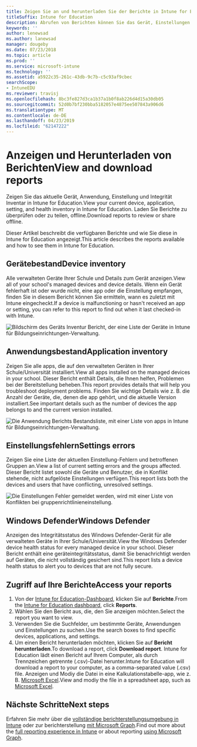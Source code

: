 ```yaml
---
title: Zeigen Sie an und herunterladen Sie der Berichte in Intune for Education
titleSuffix: Intune for Education
description: Abrufen von Berichten können Sie das Gerät, Einstellungen und Aktivität der Anwendung in Intune for Education zu verstehen.
keywords: ''
author: lenewsad
ms.author: lanewsad
manager: dougeby
ms.date: 07/23/2018
ms.topic: article
ms.prod: ''
ms.service: microsoft-intune
ms.technology: ''
ms.assetid: a5922c35-261c-43db-9c7b-c5c93af9cbec
searchScope:
- IntuneEDU
ms.reviewer: travisj
ms.openlocfilehash: 8bc3fe827d3ca1b37a1b0f8ab226d4d15a30db05
ms.sourcegitcommit: 52d0b7bf230bba5182057e4875ee507843a906d6
ms.translationtype: MT
ms.contentlocale: de-DE
ms.lasthandoff: 04/23/2019
ms.locfileid: "62147222"
---
```

# <a name="view-and-download-reports"></a><span data-ttu-id="3095b-103">Anzeigen und Herunterladen von Berichten</span><span class="sxs-lookup"><span data-stu-id="3095b-103">View and download reports</span></span>  

<span data-ttu-id="3095b-104">Zeigen Sie das aktuelle Gerät, Anwendung, Einstellung und Integrität Inventar in Intune for Education.</span><span class="sxs-lookup"><span data-stu-id="3095b-104">View your current device, application, setting, and health inventory in Intune for Education.</span></span> <span data-ttu-id="3095b-105">Laden Sie Berichte zu überprüfen oder zu teilen, offline.</span><span class="sxs-lookup"><span data-stu-id="3095b-105">Download reports to review or share offline.</span></span>

<span data-ttu-id="3095b-106">Dieser Artikel beschreibt die verfügbaren Berichte und wie Sie diese in Intune for Education angezeigt.</span><span class="sxs-lookup"><span data-stu-id="3095b-106">This article describes the reports available and how to see them in Intune for Education.</span></span>

## <a name="device-inventory"></a><span data-ttu-id="3095b-107">Gerätebestand</span><span class="sxs-lookup"><span data-stu-id="3095b-107">Device inventory</span></span>
<span data-ttu-id="3095b-108">Alle verwalteten Geräte Ihrer Schule und Details zum Gerät anzeigen.</span><span class="sxs-lookup"><span data-stu-id="3095b-108">View all of your school's managed devices and device details.</span></span> <span data-ttu-id="3095b-109">Wenn ein Gerät fehlerhaft ist oder wurde nicht, eine app oder die Einstellung empfangen, finden Sie in diesem Bericht können Sie ermitteln, wann es zuletzt mit Intune eingecheckt.</span><span class="sxs-lookup"><span data-stu-id="3095b-109">If a device is malfunctioning or hasn't received an app or setting, you can refer to this report to find out when it last checked-in with Intune.</span></span>   

   ![Bildschirm des Geräts Inventur Bericht, der eine Liste der Geräte in Intune für Bildungseinrichtungen-Verwaltung.](./media/reports-001-device-inventory.png)

## <a name="application-inventory"></a><span data-ttu-id="3095b-111">Anwendungsbestand</span><span class="sxs-lookup"><span data-stu-id="3095b-111">Application inventory</span></span>
<span data-ttu-id="3095b-112">Zeigen Sie alle apps, die auf den verwalteten Geräten in Ihrer Schule/Universität installiert.</span><span class="sxs-lookup"><span data-stu-id="3095b-112">View all apps installed on the managed devices in your school.</span></span> <span data-ttu-id="3095b-113">Dieser Bericht enthält Details, die Ihnen helfen, Problemen bei der Bereitstellung beheben.</span><span class="sxs-lookup"><span data-stu-id="3095b-113">This report provides details that will help you troubleshoot deployment problems.</span></span> <span data-ttu-id="3095b-114">Finden Sie wichtige Details wie z. B. die Anzahl der Geräte, die, denen die app gehört, und die aktuelle Version installiert.</span><span class="sxs-lookup"><span data-stu-id="3095b-114">See important details such as the number of devices the app belongs to and the current version installed.</span></span>  
 
 ![Die Anwendung Berichts Bestandsliste, mit einer Liste von apps in Intune für Bildungseinrichtungen-Verwaltung.](./media/reports-002-app-inventory.png)  

## <a name="settings-errors"></a><span data-ttu-id="3095b-116">Einstellungsfehlern</span><span class="sxs-lookup"><span data-stu-id="3095b-116">Settings errors</span></span>
<span data-ttu-id="3095b-117">Zeigen Sie eine Liste der aktuellen Einstellung-Fehlern und betroffenen Gruppen an.</span><span class="sxs-lookup"><span data-stu-id="3095b-117">View a list of current setting errors and the groups affected.</span></span> <span data-ttu-id="3095b-118">Dieser Bericht listet sowohl die Geräte und Benutzer, die in Konflikt stehende, nicht aufgelöste Einstellungen verfügen.</span><span class="sxs-lookup"><span data-stu-id="3095b-118">This report lists both the devices and users that have conflicting, unresolved settings.</span></span>   

   ![Die Einstellungen Fehler gemeldet werden, wird mit einer Liste von Konflikten bei gruppenrichtlinieneinstellung.](./media/reports-003-settings-error.png)

## <a name="windows-defender"></a><span data-ttu-id="3095b-120">Windows Defender</span><span class="sxs-lookup"><span data-stu-id="3095b-120">Windows Defender</span></span>
<span data-ttu-id="3095b-121">Anzeigen des Integritätsstatus des Windows Defender-Gerät für alle verwalteten Geräte in Ihrer Schule/Universität.</span><span class="sxs-lookup"><span data-stu-id="3095b-121">View the Windows Defender device health status for every managed device in your school.</span></span> <span data-ttu-id="3095b-122">Dieser Bericht enthält eine geräteintegritätsstatus, damit Sie benachrichtigt werden auf Geräten, die nicht vollständig gesichert sind.</span><span class="sxs-lookup"><span data-stu-id="3095b-122">This report lists a device health status to alert you to devices that are not fully secure.</span></span> 

## <a name="access-your-reports"></a><span data-ttu-id="3095b-123">Zugriff auf Ihre Berichte</span><span class="sxs-lookup"><span data-stu-id="3095b-123">Access your reports</span></span>

1. <span data-ttu-id="3095b-124">Von der [Intune for Education-Dashboard](https://intuneeducation.portal.azure.com), klicken Sie auf **Berichte**.</span><span class="sxs-lookup"><span data-stu-id="3095b-124">From the [Intune for Education dashboard](https://intuneeducation.portal.azure.com), click **Reports**.</span></span>  
2. <span data-ttu-id="3095b-125">Wählen Sie den Bericht aus, die, den Sie anzeigen möchten.</span><span class="sxs-lookup"><span data-stu-id="3095b-125">Select the report you want to view.</span></span> 
3. <span data-ttu-id="3095b-126">Verwenden Sie die Suchfelder, um bestimmte Geräte, Anwendungen und Einstellungen zu suchen.</span><span class="sxs-lookup"><span data-stu-id="3095b-126">Use the search boxes to find specific devices, applications, and settings.</span></span>
4. <span data-ttu-id="3095b-127">Um einen Bericht herunterladen möchten, klicken Sie auf **Bericht herunterladen**.</span><span class="sxs-lookup"><span data-stu-id="3095b-127">To download a report, click **Download report**.</span></span> <span data-ttu-id="3095b-128">Intune for Education lädt einen Bericht auf Ihrem Computer, als durch Trennzeichen getrennte (.csv)-Datei herunter.</span><span class="sxs-lookup"><span data-stu-id="3095b-128">Intune for Education will download a report to your computer, as a comma-separated value (.csv) file.</span></span> <span data-ttu-id="3095b-129">Anzeigen und Modiy die Datei in eine Kalkulationstabelle-app, wie z. B. [Microsoft Excel](https://support.office.com/article/Import-or-export-text-txt-or-csv-files-5250ac4c-663c-47ce-937b-339e391393ba).</span><span class="sxs-lookup"><span data-stu-id="3095b-129">View and modiy the file in a spreadsheet app, such as [Microsoft Excel](https://support.office.com/article/Import-or-export-text-txt-or-csv-files-5250ac4c-663c-47ce-937b-339e391393ba).</span></span>  

## <a name="next-steps"></a><span data-ttu-id="3095b-130">Nächste Schritte</span><span class="sxs-lookup"><span data-stu-id="3095b-130">Next steps</span></span>  
<span data-ttu-id="3095b-131">Erfahren Sie mehr über die [vollständige berichterstellungsumgebung in Intune](https://docs.microsoft.com/intune/deploy-use/understand-microsoft-intune-operations-by-using-reports) oder zur berichterstellung [mit Microsoft Graph](https://developer.microsoft.com/graph/docs/overview/overview).</span><span class="sxs-lookup"><span data-stu-id="3095b-131">Find out more about the [full reporting experience in Intune](https://docs.microsoft.com/intune/deploy-use/understand-microsoft-intune-operations-by-using-reports) or about reporting [using Microsoft Graph](https://developer.microsoft.com/graph/docs/overview/overview).</span></span>

